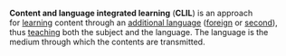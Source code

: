 **Content and language integrated learning** (**CLIL**) is an approach for [learning](https://en.wikipedia.org/wiki/Language_learning "Language learning") content through an [additional language](https://en.wikipedia.org/wiki/Additional_language "Additional language") ([foreign](https://en.wikipedia.org/wiki/Foreign_language "Foreign language") or [second](https://en.wikipedia.org/wiki/Second_language "Second language")), thus [teaching](https://en.wikipedia.org/wiki/Language_teaching "Language teaching") both the subject and the language.
The language is the medium through which the contents are transmitted.
